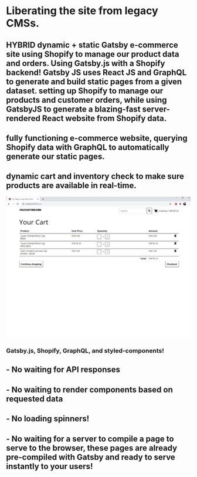 # Liberating the site from legacy CMSs.

## HYBRID dynamic + static Gatsby e-commerce site using Shopify to manage our product data and orders. Using Gatsby.js with a Shopify backend! Gatsby JS uses React JS and GraphQL to generate and build static pages from a given dataset. setting up Shopify to manage our products and customer orders, while using GatsbyJS to generate a blazing-fast server-rendered React website from Shopify data.

## fully functioning e-commerce website, querying Shopify data with GraphQL to automatically generate our static pages.

## dynamic cart and inventory check to make sure products are available in real-time.

<img src="src\images\cartPage.PNG">

### Gatsby.js, Shopify, GraphQL, and styled-components!

## - No waiting for API responses

## - No waiting to render components based on requested data

## - No loading spinners!

## - No waiting for a server to compile a page to serve to the browser, these pages are already pre-compiled with Gatsby and ready to serve instantly to your users!
